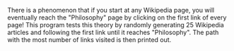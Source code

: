 There is a phenomenon that if you start at any Wikipedia page, you will eventually reach the "Philosophy" page by clicking on the first link of every page! 
This program tests this theory by randomly generating 25 Wikipedia articles and following the first link until it reaches "Philosophy". The path with the most number of links visited is then printed out.
